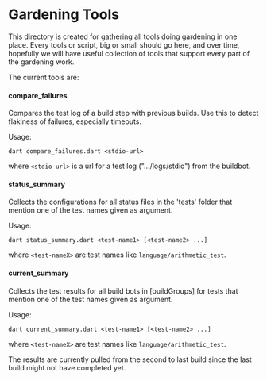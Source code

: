 # Gardening Tools

This directory is created for gathering all tools doing gardening in one place.
Every tools or script, big or small should go here, and over time, hopefully
we will have useful collection of tools that support every part of the 
gardening work.

The current tools are:

#### compare_failures ####
Compares the test log of a build step with previous builds. Use this to detect 
flakiness of failures, especially timeouts.

Usage:

    dart compare_failures.dart <stdio-url>
    
where `<stdio-url>` is a url for a test log (".../logs/stdio") from the 
buildbot. 

#### status_summary ####
Collects the configurations for all status files in the 'tests' folder that
mention one of the test names given as argument.

Usage:

    dart status_summary.dart <test-name1> [<test-name2> ...]
    
where `<test-nameX>` are test names like `language/arithmetic_test`.

#### current_summary ####
Collects the test results for all build bots in [buildGroups] for tests
that mention one of the test names given as argument.

Usage:

    dart current_summary.dart <test-name1> [<test-name2> ...]
    
where `<test-nameX>` are test names like `language/arithmetic_test`.

The results are currently pulled from the second to last build since the
last build might not have completed yet.
